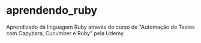 # aprendendo_ruby

Aprendizado da linguagem Ruby através do curso de
"Automação de Testes com Capybara, Cucumber e Ruby" pela Udemy.

